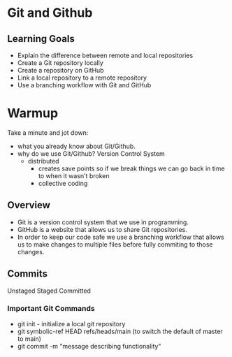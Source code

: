 # Git and Github


## Learning Goals

* Explain the difference between remote and local repositories
* Create a Git repository locally
* Create a repository on GitHub
* Link a local repository to a remote repository
* Use a branching workflow with Git and GitHub









# Warmup

Take a minute and jot down:
  - what you already know about Git/Github.
  - why do we use Git/Github?
    Version Control System
    - distributed
      - creates save points so if we break things we can go back in time to when it wasn't broken
      - collective coding







## Overview

* Git is a version control system that we use in programming.
* GitHub is a website that allows us to share Git repositories.
* In order to keep our code safe we use a branching workflow that allows us to make changes to multiple files before fully commiting to those changes.



## Commits
Unstaged
Staged
Committed




### Important Git Commands
* git init - initialize a local git repository
* git symbolic-ref HEAD refs/heads/main (to switch the default of master to main)
* git commit -m "message describing functionality"
